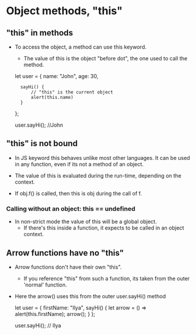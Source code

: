 # Object methods, "this"

## "this" in methods

- To access the object, a method can use this keyword.
    - The value of this is the object "before dot", the one used to call the method.

    let user = {
        name: "John",
        age: 30,

        sayHi() {
            // "this" is the current object
            alert(this.name)
        }
    }; 

    user.sayHi(); //John

## "this" is not bound

- In JS keyword this behaves unlike most other languages. It can be used in any function, even if its not a method of an object.

- The value of this is evaluated during the run-time, depending on the context.

- If obj.f() is called, then this is obj during the call of f. 

### Calling without an object: this == undefined

- In non-strict mode the value of this will be a global object. 
    - If there's this inside a function, it expects to be called in an object context.

## Arrow functions have no "this"

- Arrow functions don't have their own "this". 
    - If you reference "this" from such a function, its taken from the outer 'normal' function.

- Here the arrow() uses this from the outer user.sayHi() method

    let user = {
      firstName: "Ilya",
      sayHi() {
        let arrow = () => alert(this.firstName);
        arrow();
      }
    };
    
    user.sayHi(); // Ilya

   